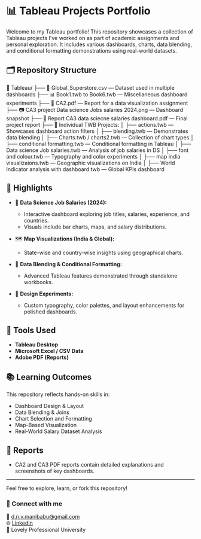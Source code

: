 # 📊 Tableau Projects Portfolio

Welcome to my Tableau portfolio! This repository showcases a collection of Tableau projects I've worked on as part of academic assignments and personal exploration. 
It includes various dashboards, charts, data blending, and conditional formatting demonstrations using real-world datasets.

## 🗂️ Repository Structure

📁 Tableau/
├── 📄 Global_Superstore.csv — Dataset used in multiple dashboards
├── 📊 Book1.twb to Book6.twb — Miscellaneous dashboard experiments
├── 📄 CA2.pdf — Report for a data visualization assignment
├── 📷 CA3 project Data science Jobs salaries 2024.png — Dashboard snapshot
├── 📄 Report CA3 data sciecne salaries dashboard.pdf — Final project report
├── 📁 Individual TWB Projects:
│ ├── actions.twb — Showcases dashboard action filters
│ ├── blending.twb — Demonstrates data blending
│ ├── Charts.twb / charts2.twb — Collection of chart types
│ ├── conditional formatting.twb — Conditional formatting in Tableau
│ ├── Data science Job salaries.twb — Analysis of job salaries in DS
│ ├── font and colour.twb — Typography and color experiments
│ ├── map india visualizaions.twb — Geographic visualizations on India
│ ├── World Indicator analysis with dashboard.twb — Global KPIs dashboard


## 📌 Highlights

- 📍 **Data Science Job Salaries (2024):**
  - Interactive dashboard exploring job titles, salaries, experience, and countries.
  - Visuals include bar charts, maps, and salary distributions.
  
- 🗺️ **Map Visualizations (India & Global):**
  - State-wise and country-wise insights using geographical charts.

- 🔁 **Data Blending & Conditional Formatting:**
  - Advanced Tableau features demonstrated through standalone workbooks.

- 🎨 **Design Experiments:**
  - Custom typography, color palettes, and layout enhancements for polished dashboards.

## 🧰 Tools Used

- **Tableau Desktop**
- **Microsoft Excel / CSV Data**
- **Adobe PDF (Reports)**

## 📚 Learning Outcomes

This repository reflects hands-on skills in:
- Dashboard Design & Layout
- Data Blending & Joins
- Chart Selection and Formatting
- Map-Based Visualization
- Real-World Salary Dataset Analysis

## 📄 Reports

- CA2 and CA3 PDF reports contain detailed explanations and screenshots of key dashboards.

---

Feel free to explore, learn, or fork this repository!

### 🔗 Connect with me
📧 d.n.v.manibabu@gmail.com  
🌐 [LinkedIn](https://linkedin.com/in/manibabu-dnv)  
📍 Lovely Professional University  
